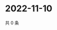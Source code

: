 # 2022-11-10

共 0 条

<!-- BEGIN WEIBO -->
<!-- 最后更新时间 Thu Nov 10 2022 09:37:59 GMT+0800 (China Standard Time) -->

<!-- END WEIBO -->
